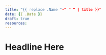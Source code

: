 ```yaml
---
title: "{{ replace .Name "-" " " | title }}"
date: {{ .Date }}
draft: true
resources:
---
```


# Headline Here
